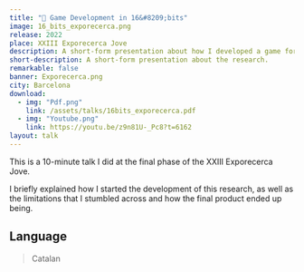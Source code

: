 ```yaml
---
title: "🧪 Game Development in 16&#8209;bits"
image: 16_bits_exporecerca.png
release: 2022
place: XXIII Exporecerca Jove
description: A short-form presentation about how I developed a game for the Sega Mega Drive and what can be done with this research.
short-description: A short-form presentation about the research.
remarkable: false
banner: Exporecerca.png
city: Barcelona
download:
  - img: "Pdf.png"
    link: /assets/talks/16bits_exporecerca.pdf
  - img: "Youtube.png"
    link: https://youtu.be/z9n81U-_Pc8?t=6162
layout: talk
---
```


This is a 10-minute talk I did at the final phase of the XXIII Exporecerca Jove.

I briefly explained how I started the development of this research, as well as the limitations that I stumbled across and how the final product ended up being.

## Language

> Catalan
